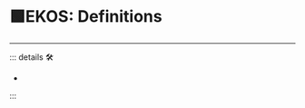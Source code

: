 # 🟩<ekos>EKOS: Definitions</ekos>

---

<!-- =================================================== -->
<!-- =================================================== -->
<!-- =================================================== -->
<!-- =================================================== -->
<!-- =================================================== -->
::: details 🛠

-

:::
